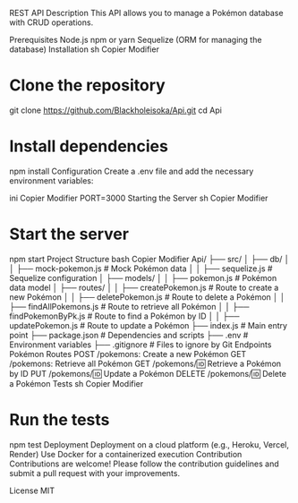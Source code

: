 REST API
Description
This API allows you to manage a Pokémon database with CRUD operations.

Prerequisites
Node.js
npm or yarn
Sequelize (ORM for managing the database)
Installation
sh
Copier
Modifier
# Clone the repository
git clone https://github.com/Blackholeisoka/Api.git
cd Api

# Install dependencies
npm install
Configuration
Create a .env file and add the necessary environment variables:

ini
Copier
Modifier
PORT=3000
Starting the Server
sh
Copier
Modifier
# Start the server
npm start
Project Structure
bash
Copier
Modifier
Api/
├── src/
│   ├── db/
│   │   ├── mock-pokemon.js  # Mock Pokémon data
│   │   ├── sequelize.js  # Sequelize configuration
│   ├── models/
│   │   ├── pokemon.js  # Pokémon data model
│   ├── routes/
│   │   ├── createPokemon.js  # Route to create a new Pokémon
│   │   ├── deletePokemon.js  # Route to delete a Pokémon
│   │   ├── findAllPokemons.js  # Route to retrieve all Pokémon
│   │   ├── findPokemonByPk.js  # Route to find a Pokémon by ID
│   │   ├── updatePokemon.js  # Route to update a Pokémon
├── index.js  # Main entry point
├── package.json  # Dependencies and scripts
├── .env  # Environment variables
├── .gitignore  # Files to ignore by Git
Endpoints
Pokémon Routes
POST /pokemons: Create a new Pokémon
GET /pokemons: Retrieve all Pokémon
GET /pokemons/:id: Retrieve a Pokémon by ID
PUT /pokemons/:id: Update a Pokémon
DELETE /pokemons/:id: Delete a Pokémon
Tests
sh
Copier
Modifier
# Run the tests
npm test
Deployment
Deployment on a cloud platform (e.g., Heroku, Vercel, Render)
Use Docker for a containerized execution
Contribution
Contributions are welcome! Please follow the contribution guidelines and submit a pull request with your improvements.

License
MIT